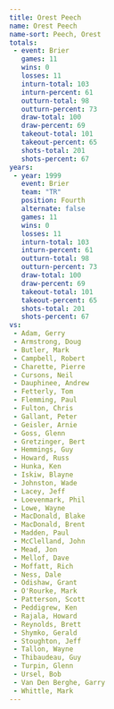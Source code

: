 ```yaml
---
title: Orest Peech
name: Orest Peech
name-sort: Peech, Orest
totals:
 - event: Brier
   games: 11
   wins: 0
   losses: 11
   inturn-total: 103
   inturn-percent: 61
   outturn-total: 98
   outturn-percent: 73
   draw-total: 100
   draw-percent: 69
   takeout-total: 101
   takeout-percent: 65
   shots-total: 201
   shots-percent: 67
years:
 - year: 1999
   event: Brier
   team: "TR"
   position: Fourth
   alternate: false
   games: 11
   wins: 0
   losses: 11
   inturn-total: 103
   inturn-percent: 61
   outturn-total: 98
   outturn-percent: 73
   draw-total: 100
   draw-percent: 69
   takeout-total: 101
   takeout-percent: 65
   shots-total: 201
   shots-percent: 67
vs:
 - Adam, Gerry
 - Armstrong, Doug
 - Butler, Mark
 - Campbell, Robert
 - Charette, Pierre
 - Cursons, Neil
 - Dauphinee, Andrew
 - Fetterly, Tom
 - Flemming, Paul
 - Fulton, Chris
 - Gallant, Peter
 - Geisler, Arnie
 - Goss, Glenn
 - Gretzinger, Bert
 - Hemmings, Guy
 - Howard, Russ
 - Hunka, Ken
 - Iskiw, Blayne
 - Johnston, Wade
 - Lacey, Jeff
 - Loevenmark, Phil
 - Lowe, Wayne
 - MacDonald, Blake
 - MacDonald, Brent
 - Madden, Paul
 - McClelland, John
 - Mead, Jon
 - Mellof, Dave
 - Moffatt, Rich
 - Ness, Dale
 - Odishaw, Grant
 - O'Rourke, Mark
 - Patterson, Scott
 - Peddigrew, Ken
 - Rajala, Howard
 - Reynolds, Brett
 - Shymko, Gerald
 - Stoughton, Jeff
 - Tallon, Wayne
 - Thibaudeau, Guy
 - Turpin, Glenn
 - Ursel, Bob
 - Van Den Berghe, Garry
 - Whittle, Mark
---
```

